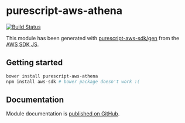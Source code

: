 # purescript-aws-athena

[![Build Status](https://app.wercker.com/status/5909b9e96d1080804b17a28f72f87b6b/s/master)](https://app.wercker.com/project/byKey/5909b9e96d1080804b17a28f72f87b6b)

This module has been generated with [purescript-aws-sdk/gen](https://github.com/purescript-aws-sdk/gen) from the [AWS SDK JS](https://github.com/aws/aws-sdk-js).

## Getting started

```sh
bower install purescript-aws-athena
npm install aws-sdk # bower package doesn't work :(
```

## Documentation

Module documentation is [published on GitHub](https://github.com/purescript-aws-sdk/purescript-aws-athena/tree/master/docs).

